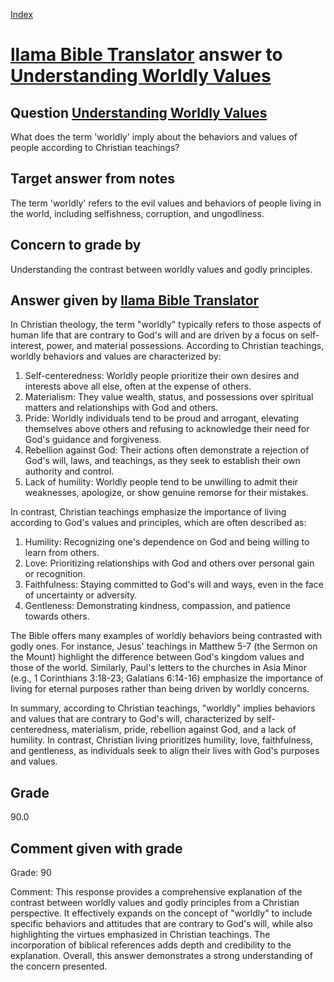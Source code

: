 
[Index](../../index.md)
# [llama Bible Translator](../../answering_models/llama_Bible_Translator.md) answer to [Understanding Worldly Values](../../questions/Understanding_Worldly_Values.md)

## Question [Understanding Worldly Values](../../questions/Understanding_Worldly_Values.md)
What does the term 'worldly' imply about the behaviors and values of people according to Christian teachings?

## Target answer from notes
The term 'worldly' refers to the evil values and behaviors of people living in the world, including selfishness, corruption, and ungodliness.

## Concern to grade by
Understanding the contrast between worldly values and godly principles.

## Answer given by [llama Bible Translator](../../answering_models/llama_Bible_Translator.md)
In Christian theology, the term "worldly" typically refers to those aspects of human life that are contrary to God's will and are driven by a focus on self-interest, power, and material possessions. According to Christian teachings, worldly behaviors and values are characterized by:

1. Self-centeredness: Worldly people prioritize their own desires and interests above all else, often at the expense of others.
2. Materialism: They value wealth, status, and possessions over spiritual matters and relationships with God and others.
3. Pride: Worldly individuals tend to be proud and arrogant, elevating themselves above others and refusing to acknowledge their need for God's guidance and forgiveness.
4. Rebellion against God: Their actions often demonstrate a rejection of God's will, laws, and teachings, as they seek to establish their own authority and control.
5. Lack of humility: Worldly people tend to be unwilling to admit their weaknesses, apologize, or show genuine remorse for their mistakes.

In contrast, Christian teachings emphasize the importance of living according to God's values and principles, which are often described as:

1. Humility: Recognizing one's dependence on God and being willing to learn from others.
2. Love: Prioritizing relationships with God and others over personal gain or recognition.
3. Faithfulness: Staying committed to God's will and ways, even in the face of uncertainty or adversity.
4. Gentleness: Demonstrating kindness, compassion, and patience towards others.

The Bible offers many examples of worldly behaviors being contrasted with godly ones. For instance, Jesus' teachings in Matthew 5-7 (the Sermon on the Mount) highlight the difference between God's kingdom values and those of the world. Similarly, Paul's letters to the churches in Asia Minor (e.g., 1 Corinthians 3:18-23; Galatians 6:14-16) emphasize the importance of living for eternal purposes rather than being driven by worldly concerns.

In summary, according to Christian teachings, "worldly" implies behaviors and values that are contrary to God's will, characterized by self-centeredness, materialism, pride, rebellion against God, and a lack of humility. In contrast, Christian living prioritizes humility, love, faithfulness, and gentleness, as individuals seek to align their lives with God's purposes and values.

## Grade
90.0

## Comment given with grade
Grade: 90

Comment: This response provides a comprehensive explanation of the contrast between worldly values and godly principles from a Christian perspective. It effectively expands on the concept of "worldly" to include specific behaviors and attitudes that are contrary to God's will, while also highlighting the virtues emphasized in Christian teachings. The incorporation of biblical references adds depth and credibility to the explanation. Overall, this answer demonstrates a strong understanding of the concern presented.
